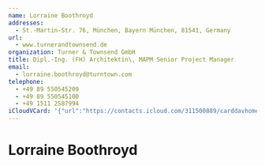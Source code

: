 ```yaml
---
name: Lorraine Boothroyd
addresses:
  - St.-Martin-Str. 76, München, Bayern München, 81541, Germany
url:
  - www.turnerandtownsend.de
organization: Turner & Townsend GmbH
title: Dipl.-Ing. (FH) Architektin\, MAPM Senior Project Manager
email:
  - lorraine.boothroyd@turntown.com
telephone:
  - +49 89 550545209
  - +49 89 550545100
  - +49 1511 2587994
iCloudVCard: '{"url":"https://contacts.icloud.com/311500889/carddavhome/card/199862E5-42D0-4538-84D0-564B7AB1EE3B.vcf","etag":"\"kmfha053\"","data":"BEGIN:VCARD\r\nVERSION:3.0\r\nFN:\r\nN:Boothroyd;Lorraine;;;\r\nUID:5835D194-65E6-40EF-BB2D-19D3535C297C\r\nADR:;;St.-Martin-Str. 76;München;Bayern München;81541;Germany;\r\nPRODID:-//Apple Inc.//iOS 10.2.1//EN\r\nREV:2025-04-03T22:17:17Z\r\nURL:www.turnerandtownsend.de\r\nORG:Turner & Townsend GmbH;\r\nTITLE:Dipl.-Ing. (FH) Architektin\\, MAPM Senior Project Manager\r\nEMAIL:lorraine.boothroyd@turntown.com\r\nTEL:+49 89 550545209\r\nTEL:+49 89 550545100\r\nTEL:+49 1511 2587994\r\nitem1.X-ABADR:DE\r\nEND:VCARD"}'
---
```

# Lorraine Boothroyd